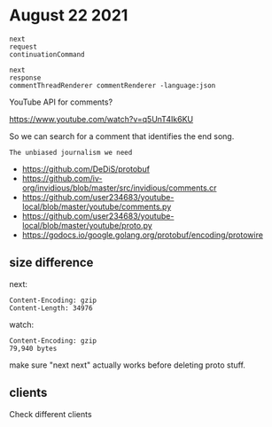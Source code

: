 # August 22 2021


~~~
next
request
continuationCommand

next
response
commentThreadRenderer commentRenderer -language:json
~~~

YouTube API for comments?

https://www.youtube.com/watch?v=q5UnT4Ik6KU

So we can search for a comment that identifies the end song.

~~~
The unbiased journalism we need
~~~

- https://github.com/DeDiS/protobuf
- https://github.com/iv-org/invidious/blob/master/src/invidious/comments.cr
- https://github.com/user234683/youtube-local/blob/master/youtube/comments.py
- https://github.com/user234683/youtube-local/blob/master/youtube/proto.py
- https://godocs.io/google.golang.org/protobuf/encoding/protowire

## size difference

next:

~~~
Content-Encoding: gzip
Content-Length: 34976
~~~

watch:

~~~
Content-Encoding: gzip
79,940 bytes
~~~

make sure "next next" actually works before deleting proto stuff.

## clients

Check different clients
